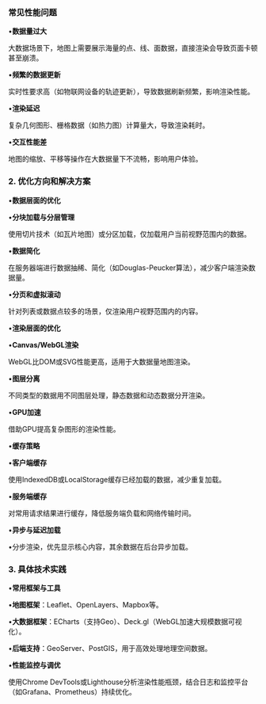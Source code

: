 ### <font style="color:#0e0e0e;">常见性能问题</font>
<font style="color:#0e0e0e;">	•</font>**<font style="color:#0e0e0e;">数据量过大</font>**

<font style="color:#0e0e0e;">大数据场景下，地图上需要展示海量的点、线、面数据，直接渲染会导致页面卡顿甚至崩溃。</font>

<font style="color:#0e0e0e;">	•</font>**<font style="color:#0e0e0e;">频繁的数据更新</font>**

<font style="color:#0e0e0e;">实时性要求高（如物联网设备的轨迹更新），导致数据刷新频繁，影响渲染性能。</font>

<font style="color:#0e0e0e;">	•</font>**<font style="color:#0e0e0e;">渲染延迟</font>**

<font style="color:#0e0e0e;">复杂几何图形、栅格数据（如热力图）计算量大，导致渲染耗时。</font>

<font style="color:#0e0e0e;">	•</font>**<font style="color:#0e0e0e;">交互性能差</font>**

<font style="color:#0e0e0e;">地图的缩放、平移等操作在大数据量下不流畅，影响用户体验。</font>

### <font style="color:#0e0e0e;">2. 优化方向和解决方案</font>
<font style="color:#0e0e0e;">	•</font>**<font style="color:#0e0e0e;">数据层面的优化</font>**

<font style="color:#0e0e0e;">	•</font>**<font style="color:#0e0e0e;">分块加载与分层管理</font>**

<font style="color:#0e0e0e;">使用切片技术（如瓦片地图）或分区加载，仅加载用户当前视野范围内的数据。</font>

<font style="color:#0e0e0e;">	•</font>**<font style="color:#0e0e0e;">数据简化</font>**

<font style="color:#0e0e0e;">在服务器端进行数据抽稀、简化（如Douglas-Peucker算法），减少客户端渲染数据量。</font>

<font style="color:#0e0e0e;">	•</font>**<font style="color:#0e0e0e;">分页和虚拟滚动</font>**

<font style="color:#0e0e0e;">针对列表或数据点较多的场景，仅渲染用户视野范围内的内容。</font>

<font style="color:#0e0e0e;">	•</font>**<font style="color:#0e0e0e;">渲染层面的优化</font>**

<font style="color:#0e0e0e;">	•</font>**<font style="color:#0e0e0e;">Canvas/WebGL渲染</font>**

<font style="color:#0e0e0e;">WebGL比DOM或SVG性能更高，适用于大数据量地图渲染。</font>

<font style="color:#0e0e0e;">	•</font>**<font style="color:#0e0e0e;">图层分离</font>**

<font style="color:#0e0e0e;">不同类型的数据用不同图层处理，静态数据和动态数据分开渲染。</font>

<font style="color:#0e0e0e;">	•</font>**<font style="color:#0e0e0e;">GPU加速</font>**

<font style="color:#0e0e0e;">借助GPU提高复杂图形的渲染性能。</font>

<font style="color:#0e0e0e;">	•</font>**<font style="color:#0e0e0e;">缓存策略</font>**

<font style="color:#0e0e0e;">	•</font>**<font style="color:#0e0e0e;">客户端缓存</font>**

<font style="color:#0e0e0e;">使用IndexedDB或LocalStorage缓存已经加载的数据，减少重复加载。</font>

<font style="color:#0e0e0e;">	•</font>**<font style="color:#0e0e0e;">服务端缓存</font>**

<font style="color:#0e0e0e;">对常用请求结果进行缓存，降低服务端负载和网络传输时间。</font>

<font style="color:#0e0e0e;">	•</font>**<font style="color:#0e0e0e;">异步与延迟加载</font>**

<font style="color:#0e0e0e;">	•分步渲染，优先显示核心内容，其余数据在后台异步加载。</font>

<font style="color:#0e0e0e;"></font>

### <font style="color:#0e0e0e;">3. 具体技术实践</font>
<font style="color:#0e0e0e;">	•</font>**<font style="color:#0e0e0e;">常用框架与工具</font>**

<font style="color:#0e0e0e;">	•</font>**<font style="color:#0e0e0e;">地图框架</font>**<font style="color:#0e0e0e;">：Leaflet、OpenLayers、Mapbox等。</font>

<font style="color:#0e0e0e;">	•</font>**<font style="color:#0e0e0e;">大数据框架</font>**<font style="color:#0e0e0e;">：ECharts（支持Geo）、Deck.gl（WebGL加速大规模数据可视化）。</font>

<font style="color:#0e0e0e;">	•</font>**<font style="color:#0e0e0e;">后端支持</font>**<font style="color:#0e0e0e;">：GeoServer、PostGIS，用于高效处理地理空间数据。</font>

<font style="color:#0e0e0e;">	•</font>**<font style="color:#0e0e0e;">性能监控与调优</font>**

<font style="color:#0e0e0e;">使用Chrome DevTools或Lighthouse分析渲染性能瓶颈，结合日志和监控平台（如Grafana、Prometheus）持续优化。</font>

 



